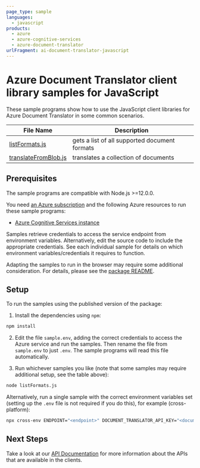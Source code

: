 ```yaml
---
page_type: sample
languages:
  - javascript
products:
  - azure
  - azure-cognitive-services
  - azure-document-translator
urlFragment: ai-document-translator-javascript
---
```


# Azure Document Translator client library samples for JavaScript

These sample programs show how to use the JavaScript client libraries for Azure Document Translator in some common scenarios.

| **File Name**                             | **Description**                               |
| ----------------------------------------- | --------------------------------------------- |
| [listFormats.js][listformats]             | gets a list of all supported document formats |
| [translateFromBlob.js][translatefromblob] | translates a collection of documents          |

## Prerequisites

The sample programs are compatible with Node.js >=12.0.0.

You need [an Azure subscription][freesub] and the following Azure resources to run these sample programs:

- [Azure Cognitive Services instance][createinstance_azurecognitiveservicesinstance]

Samples retrieve credentials to access the service endpoint from environment variables. Alternatively, edit the source code to include the appropriate credentials. See each individual sample for details on which environment variables/credentials it requires to function.

Adapting the samples to run in the browser may require some additional consideration. For details, please see the [package README][package].

## Setup

To run the samples using the published version of the package:

1. Install the dependencies using `npm`:

```bash
npm install
```

2. Edit the file `sample.env`, adding the correct credentials to access the Azure service and run the samples. Then rename the file from `sample.env` to just `.env`. The sample programs will read this file automatically.

3. Run whichever samples you like (note that some samples may require additional setup, see the table above):

```bash
node listFormats.js
```

Alternatively, run a single sample with the correct environment variables set (setting up the `.env` file is not required if you do this), for example (cross-platform):

```bash
npx cross-env ENDPOINT="<endpoint>" DOCUMENT_TRANSLATOR_API_KEY="<document translator api key>" node listFormats.js
```

## Next Steps

Take a look at our [API Documentation][apiref] for more information about the APIs that are available in the clients.

[listformats]: https://github.com/Azure/azure-sdk-for-js/blob/master/sdk/documenttranslator/ai-document-translator-rest/samples/v1/javascript/listFormats.js
[translatefromblob]: https://github.com/Azure/azure-sdk-for-js/blob/master/sdk/documenttranslator/ai-document-translator-rest/samples/v1/javascript/translateFromBlob.js
[apiref]: https://docs.microsoft.com/javascript/api/@azure/ai-document-translator
[freesub]: https://azure.microsoft.com/free/
[createinstance_azurecognitiveservicesinstance]: https://docs.microsoft.com/azure/cognitive-services/cognitive-services-apis-create-account
[package]: https://github.com/Azure/azure-sdk-for-js/tree/master/sdk/documenttranslator/ai-document-translator-rest/README.md
